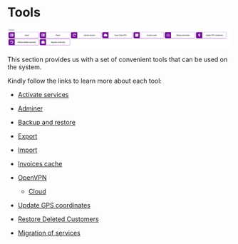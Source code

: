 Tools
=====

![icon](icon.png)

This section provides us with a set of convenient tools that can be used on the system.

Kindly follow the links to learn more about each tool:

* [Activate services](configuration/tools/activate_services/activate_services.md)

* [Adminer](configuration/tools/adminer/adminer.md)

* [Backup and restore](configuration/tools/backup_restore/backup_restore.md)

* [Export](configuration/tools/export/export.md)

* [Import](configuration/tools/import/import.md)

* [Invoices cache](configuration/tools/invoices_cache/invoices_cache.md)

* [OpenVPN](configuration/tools/openvpn/openvpn.md)
  * [Cloud](configuration/tools/openvpn/cloud/routes/routes.md)

* [Update GPS coordinates](configuration/tools/gps/gps.md)

* [Restore Deleted Customers](configuration/tools/restore_deleted_customers/restore_deleted_customers.md)

* [Migration of services](configuration/tools/migration_of_services/migration_of_services.md)
